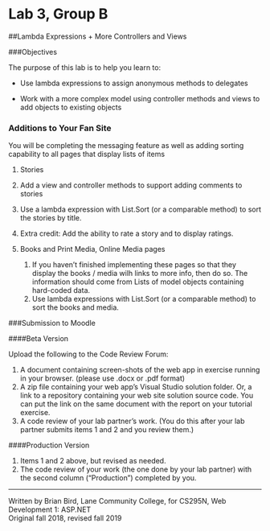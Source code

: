 # Lab 3, Group B

##Lambda Expressions + More Controllers and Views

###Objectives

The purpose of this lab is to help you learn to: 

- Use lambda expressions to assign anonymous methods to delegates 

- Work with a more complex model using controller methods and views to add objects to existing objects 

### Additions to Your Fan Site

  You will be completing the messaging feature as well as adding sorting capability to all pages that display lists of items 

1. Stories 

  1. Add a view and controller methods to support adding comments to stories 

  2. Use a lambda expression with List.Sort (or a comparable method) to sort the stories by title. 

  3. Extra credit: Add the ability to rate a story and to display ratings. 
2. Books and Print Media, Online Media pages 
   1. If you haven’t finished implementing these pages so that they display the books / media wilh links to more info, then do so. The information should come from Lists of model objects containing hard-coded data. 
   2. Use lambda expressions with List.Sort (or a comparable method) to sort the books and media. 

###Submission to Moodle

####Beta Version 

Upload the following to the Code Review Forum: 

1. A document containing screen-shots of the web app in exercise running in your browser. (please use .docx or .pdf format) 
2. A zip file containing your web app’s Visual Studio solution folder.
    Or, a link to a repository containing your web site solution source code. You can put the link on the same document with the report on your tutorial exercise. 
3. A code review of your lab partner’s work. (You do this after your lab partner submits items 1 and 2 and you review them.) 

####Production Version 

1. Items 1 and 2 above, but revised as needed. 
2. The code review of your work (the one done by your lab partner) with the second column (“Production”) completed by you. 



****

Written by Brian Bird, Lane Community College, for CS295N, Web Development 1: ASP.NET  
Original fall 2018, revised fall 2019